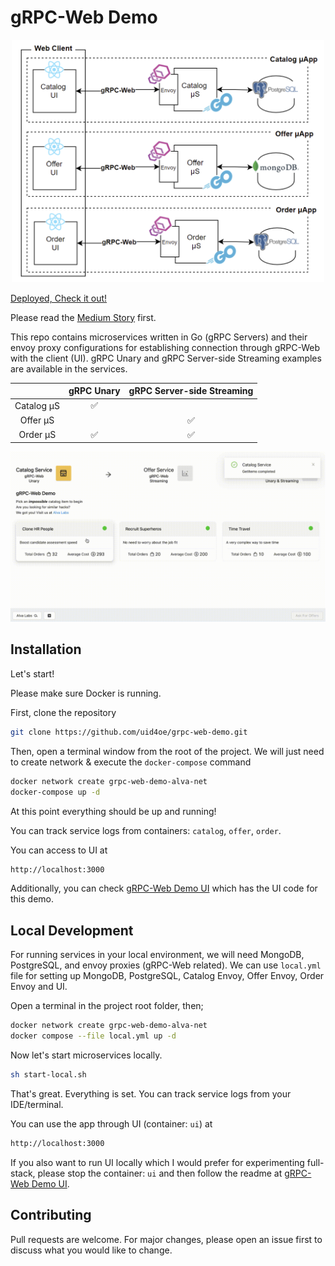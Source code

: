 # gRPC-Web Demo

<p align="center"> 
<img src="./diagram.png" width="500" />
</p>

[Deployed, Check it out!](https://alva-grpc.web.app/)

Please read the [Medium Story](https://medium.com/alva-labs/building-microapps-with-grpc-web-64b7cdf50313) first.

This repo contains microservices written in Go (gRPC Servers) and their envoy proxy configurations for establishing connection through gRPC-Web with the client (UI). gRPC Unary and gRPC Server-side Streaming examples are available in the services.

|            | gRPC Unary | gRPC Server-side Streaming |
| :--------: | :--------: | :------------------------: |
| Catalog μS |     ✅     |                            |
|  Offer μS  |            |             ✅             |
|  Order μS  |     ✅     |             ✅             |

![](./ui.gif)

## Installation

Let's start!

Please make sure Docker is running.

First, clone the repository

```bash
git clone https://github.com/uid4oe/grpc-web-demo.git
```

Then, open a terminal window from the root of the project.
We will just need to create network & execute the `docker-compose` command

```bash
docker network create grpc-web-demo-alva-net
docker-compose up -d
```

At this point everything should be up and running!

You can track service logs from containers: `catalog`, `offer`, `order`.

You can access to UI at

```bash
http://localhost:3000
```

Additionally, you can check [gRPC-Web Demo UI](https://github.com/uid4oe/grpc-web-demo-ui) which has the UI code for this demo.

## Local Development

For running services in your local environment, we will need MongoDB, PostgreSQL, and envoy proxies (gRPC-Web related). We can use `local.yml` file for setting up MongoDB, PostgreSQL, Catalog Envoy, Offer Envoy, Order Envoy and UI.

Open a terminal in the project root folder, then;

```bash
docker network create grpc-web-demo-alva-net
docker compose --file local.yml up -d
```

Now let's start microservices locally.

```bash
sh start-local.sh
```

That's great. Everything is set.
You can track service logs from your IDE/terminal.

You can use the app through UI (container: `ui`) at

```bash
http://localhost:3000
```

If you also want to run UI locally which I would prefer for experimenting full-stack, please stop the container: `ui` and then follow the readme at [gRPC-Web Demo UI](https://github.com/uid4oe/grpc-web-demo-ui).

## Contributing

Pull requests are welcome. For major changes, please open an issue first to discuss what you would like to change.
